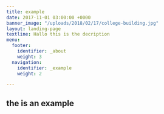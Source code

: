 ```yaml
---
title: example
date: 2017-11-01 03:00:00 +0000
banner_image: "/uploads/2018/02/17/college-building.jpg"
layout: landing-page
textline: Hallo this is the decription
menu:
  footer:
    identifier: _about
    weight: 3
  navigation:
    identifier: _example
    weight: 2

---
```

## the is an example